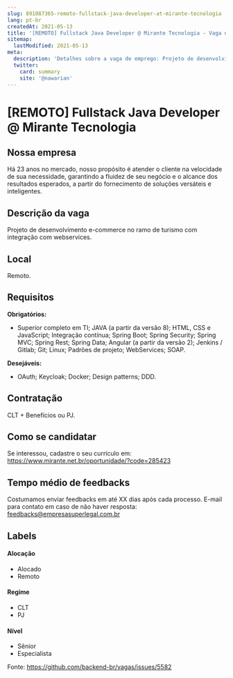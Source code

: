```yaml
---
slug: 891087365-remoto-fullstack-java-developer-at-mirante-tecnologia
lang: pt-br
createdAt: 2021-05-13
title: '[REMOTO] Fullstack Java Developer @ Mirante Tecnologia - Vaga de Emprego'
sitemap:
  lastModified: 2021-05-13
meta:
  description: 'Detalhes sobre a vaga de emprego: Projeto de desenvolvimento e-commerce no ramo de turismo com integração com webservices.'
  twitter:
    card: summary
    site: '@nawarian'
---
```


# [REMOTO] Fullstack Java Developer @ Mirante Tecnologia

## Nossa empresa

Há 23 anos no mercado, nosso propósito é atender o cliente na velocidade de sua necessidade, garantindo a fluidez de seu negócio e o alcance dos resultados esperados, a partir do fornecimento de soluções versáteis e inteligentes.

## Descrição da vaga

Projeto de desenvolvimento e-commerce no ramo de turismo com integração com webservices. 

## Local

Remoto.

## Requisitos

**Obrigatórios:**
- Superior completo em TI; JAVA (a partir da versão 8); HTML, CSS e JavaScript; Integração contínua; Spring Boot; Spring Security; Spring MVC; Spring Rest; Spring Data; Angular (a partir da versão 2); Jenkins / Gitlab; Git; Linux; Padrões de projeto; WebServices; SOAP.

**Desejáveis:**
- OAuth; Keycloak; Docker; Design patterns; DDD.

## Contratação

CLT + Benefícios ou PJ.

## Como se candidatar

Se interessou, cadastre o seu currículo em: https://www.mirante.net.br/oportunidade/?code=285423

## Tempo médio de feedbacks

Costumamos enviar feedbacks em até XX dias após cada processo.
E-mail para contato em caso de não haver resposta: feedbacks@empresasuperlegal.com.br

## Labels

#### Alocação
- Alocado
- Remoto

#### Regime
- CLT
- PJ

#### Nível
- Sênior
- Especialista

Fonte: https://github.com/backend-br/vagas/issues/5582